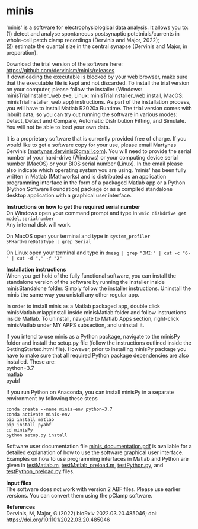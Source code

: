 # minis

'minis' is a software for electrophysiological data analysis.
It allows you to:\
(1) detect and analyse spontaneous postsynaptic potetnials/currents in whole-cell patch clamp recordings (Dervinis and Major, 2022);\
(2) estimate the quantal size in the central synapse (Dervinis and Major, in preparation).

Download the trial version of the software here: https://github.com/dervinism/minis/releases  \
If downloading the executable is blocked by your web browser, make sure that the executable file is kept and not discarded. To install the trial version on your computer, please follow the installer (Windows: minisTrialInstaller_web.exe, Linux: minisTrialInstaller_web.install, MacOS: minisTrialInstaller_web.app) instructions. As part of the installation process, you will have to install Matlab R2020a Runtime. The trial version comes with inbuilt data, so you can try out running the software in various modes: Detect, Detect and Compare, Automatic Distribution Fitting, and Simulate. You will not be able to load your own data.

It is a proprietary software that is currently provided free of charge. If you would like to get a software copy for your use, please email Martynas Dervinis (martynas.dervinis@gmail.com). You will need to provide the serial number of your hard-drive (Windows) or your computing device serial number (MacOS) or your BIOS serial number (Linux). In the email please also indicate which operating system you are using. 'minis' has been fully written in Matlab (Mathworks) and is distributed as an application programming interface in the form of a packaged Matlab app or a Python (Python Software Foundation) package or as a compiled standalone desktop application with a graphical user interface.

**Instructions on how to get the required serial number**\
On Windows open your command prompt and type in ```wmic diskdrive get model,serialnumber```\
Any internal disk will work.

On MacOS open your terminal and type in ```system_profiler SPHardwareDataType | grep Serial```

On Linux open your terminal and type in ```dmesg | grep "DMI:" | cut -c "6-" | cut -d "," -f "2"```

**Installation instructions**\
When you get hold of the fully functional software, you can install the standalone version of the software by running the installer inside minisStandalone folder. Simply follow the installer instructions. Uninstall the minis the same way you unistall any other regular app.

In order to install minis as a Matlab packaged app, double click minisMatlab.mlappinstall inside minisMatlab folder and follow instructions inside Matlab. To uninstall, navigate to Matlab Apps section, right-click minisMatlab under MY APPS subsection, and uninstall it.

If you intend to use minis as a Python package, navigate to the minisPy folder and install the setup.py file (follow the instructions outlined inside the GettingStarted.html file). However, prior to installing minisPy package you have to make sure that all required Python package dependencies are also installed. These are:\
python=3.7\
matlab\
pyabf

If you run Python on Anaconda, you can install minisPy in a separate environment by following these steps
```
conda create --name minis-env python=3.7
conda activate minis-env
pip install matlab
pip install pyabf
cd minisPy
python setup.py install
```

Software user documentation file [minis_documentation.pdf](https://github.com/dervinism/minis/blob/main/minis_documentation.pdf) is available for a detailed explanation of how to use the software graphical user interface. Examples on how to use programming interfaces in Matlab and Python are given in [testMatlab.m](https://github.com/dervinism/minis/blob/main/testMatlab.m), [testMatlab_preload.m](https://github.com/dervinism/minis/blob/main/testMatlab_preload.m), [testPython.py](https://github.com/dervinism/minis/blob/main/testPython.py), and [testPython_preload.py](https://github.com/dervinism/minis/blob/main/testPython_preload.py) files.

**Input files**\
The software does not work with version 2 ABF files. Please use earlier versions. You can convert them using the pClamp software.

**References**\
Dervinis, M, Major, G (2022) bioRxiv 2022.03.20.485046; doi: https://doi.org/10.1101/2022.03.20.485046
